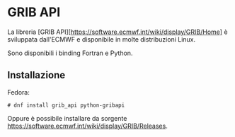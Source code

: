 # GRIB API

La libreria [GRIB API][https://software.ecmwf.int/wiki/display/GRIB/Home] è
sviluppata dall'ECMWF e disponibile in molte distribuzioni Linux.

Sono disponibili i binding Fortran e Python.


## Installazione

Fedora:
```
# dnf install grib_api python-gribapi
```

Oppure è possibile installare da sorgente https://software.ecmwf.int/wiki/display/GRIB/Releases.
